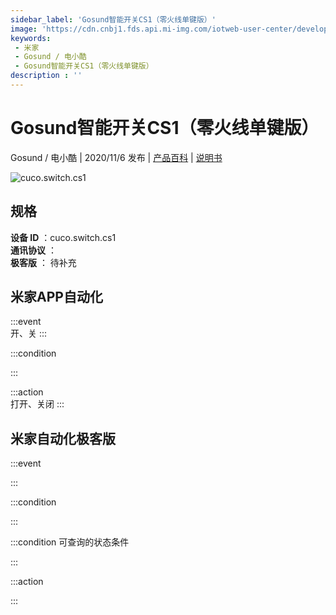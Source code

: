 ```yaml
---
sidebar_label: 'Gosund智能开关CS1（零火线单键版）'
image: 'https://cdn.cnbj1.fds.api.mi-img.com/iotweb-user-center/developer_1679048482420t1KydWuK.png?GalaxyAccessKeyId=AKVGLQWBOVIRQ3XLEW&Expires=9223372036854775807&Signature=4nHZHn5073wH7R0bAtJNUwfQbTE='
keywords: 
 - 米家
 - Gosund / 电小酷
 - Gosund智能开关CS1（零火线单键版）
description : ''
---
```

# Gosund智能开关CS1（零火线单键版）

Gosund / 电小酷 | 2020/11/6 发布 | [产品百科](https://home.mi.com/webapp/content/baike/product/index.html?model=cuco.switch.cs1/) | [说明书](https://home.mi.com/views/introduction.html?model=cuco.switch.cs1&region=cn)

![cuco.switch.cs1](https://cdn.cnbj1.fds.api.mi-img.com/iotweb-user-center/developer_1679048482420t1KydWuK.png?GalaxyAccessKeyId=AKVGLQWBOVIRQ3XLEW&Expires=9223372036854775807&Signature=4nHZHn5073wH7R0bAtJNUwfQbTE=)

## 规格  
> 
**设备 ID** ：cuco.switch.cs1  
**通讯协议** ：  
**极客版**  ： 待补充 


## 米家APP自动化  

:::event  
开、关
:::

:::condition  

:::

:::action   
打开、关闭
:::

## 米家自动化极客版  

:::event  

:::

:::condition  

:::

:::condition 可查询的状态条件  

:::

:::action  

:::

        
